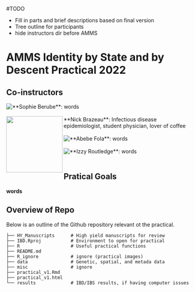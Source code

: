 #TODO
- Fill in parts and brief descriptions based on final version
- Tree outline for participants
- hide instructors dir before AMMS

# AMMS Identity by State and by Descent Practical 2022
## Co-instructors

<img style="float: left;" src="path.jpg">
**Sophie Berube**: words  
<br>
<br>
 <img align="left" src="https://raw.githubusercontent.com/mrc-ide/AMMS2022/master/IBD/R_ignore/images/NFB_Professional_ChimpPic.jpg" width="150" />
**Nick Brazeau**: Infectious disease epidemiologist, student physician, lover of coffee
<br>
<br>
<img style="float: left;" src="path.jpg">
**Abebe Fola**: words  
<br>
<br>
<img style="float: left;" src="path.jpg">
**Izzy Routledge**: words
<br>
<br>

## Pratical Goals
**words**

## Overview of Repo
Below is an outline of the Github repository relevant ot the practical.

```
├── HY_Manuscripts      # High yield manuscripts for review
├── IBD.Rproj           # Environment to open for practical
├── R                   # Useful practical functions
├── README.md
├── R_ignore            # ignore (practical images)
├── data                # Genetic, spatial, and metada data
├── misc                # ignore
├── practical_v1.Rmd
├── practical_v1.html
└── results             # IBD/IBS results, if having computer issues
```
